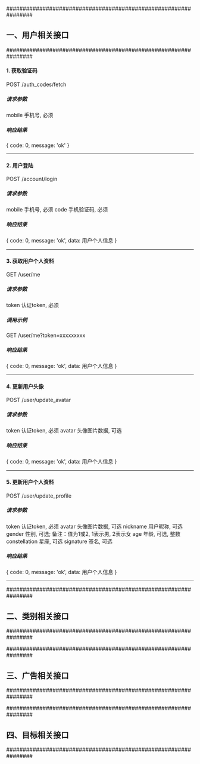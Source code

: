 ################################################################
## 一、用户相关接口
################################################################

#### 1. 获取验证码

POST	/auth_codes/fetch

##### 请求参数

mobile	手机号, 必须

##### 响应结果
{ code: 0, message: 'ok' }

------------------------------------------------------------------------------

#### 2. 用户登陆

POST	/account/login

##### 请求参数

mobile	手机号, 必须
code    手机验证码, 必须

##### 响应结果
{ code: 0, message: 'ok', data: 用户个人信息 }

------------------------------------------------------------------------------

#### 3. 获取用户个人资料

GET		/user/me

##### 请求参数

token	认证token, 必须

##### 调用示例

GET		/user/me?token=xxxxxxxxx

##### 响应结果
{ code: 0, message: 'ok', data: 用户个人信息 }

------------------------------------------------------------------------------

#### 4. 更新用户头像

POST	/user/update_avatar

##### 请求参数

token	认证token, 必须
avatar  头像图片数据, 可选

##### 响应结果
{ code: 0, message: 'ok', data: 用户个人信息 }

------------------------------------------------------------------------------

#### 5. 更新用户个人资料

POST	/user/update_profile

##### 请求参数

token	      认证token, 必须
avatar        头像图片数据, 可选
nickname      用户昵称, 可选
gender        性别, 可选; 备注：值为1或2, 1表示男, 2表示女
age           年龄, 可选, 整数
constellation 星座, 可选
signature     签名, 可选


##### 响应结果
{ code: 0, message: 'ok', data: 用户个人信息 }

------------------------------------------------------------------------------

################################################################
## 二、类别相关接口
################################################################

################################################################
## 三、广告相关接口
################################################################

################################################################
## 四、目标相关接口
################################################################